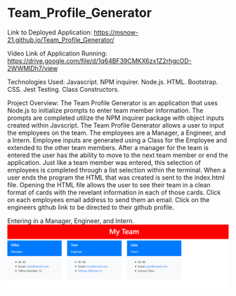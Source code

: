 # Team_Profile_Generator

Link to Deployed Application: https://msnow-21.github.io/Team_Profile_Generator/

Video Link of Application Running: https://drive.google.com/file/d/1q64BF39CMKX6zx1Z2rhgcOD-2WWMlDh7/view

Technologies Used: Javascript. NPM inquirer. Node.js. HTML. Bootstrap. CSS. Jest Testing. Class Constructors.

Project Overview: The Team Profile Generator is an application that uses Node.js to initialize prompts to enter team member information. The prompts are completed utilize the NPM inquirer package with object inputs created within Javscript. The Team Profile Generator allows a user to input the employees on the team. The employees are a Manager, a Engineer, and a Intern. Employee inputs are generated using a Class for the Employee and extended to the other team members. After a manager for the team is entered the user has the ability to move to the next team member or end the application. Just like a team member was entered, this selection of employees is completed through a list selection within the terminal. When a user ends the program the HTML that was created is sent to the index.html file. Opening the HTML file allows the user to see their team in a clean format of cards with the revelant information in each of those cards. Click on each employees email address to send them an email. Click on the engineers github link to be directed to their github profile.

Entering in a Manager, Engineer, and Intern.
![](assets/teamprofilegenerator.PNG)